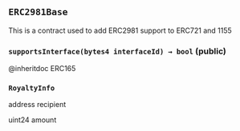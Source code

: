 ## `ERC2981Base`

This is a contract used to add ERC2981 support to ERC721 and 1155

### `supportsInterface(bytes4 interfaceId) → bool` (public)

@inheritdoc ERC165

### `RoyaltyInfo`

address recipient

uint24 amount
